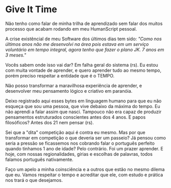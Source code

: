 # Give It Time

Não tenho como falar de minha trilha de aprendizado sem falar dos muitos processo que acabam rodando em meu HumanScript pessoal.

A crise existêncial de meu Software dos últimos dias tem sido: _"Como nos últimos anos não me desenvolvi na área pois estava em um serviço voluntário em tempo integral, agora tenho que fazer o plano JK. 7 anos em 3 meses."_

Vocês sabem onde isso vai dar? Em falha geral do sistema (rs). Eu estou com muita vontade de aprender, e quero aprender tudo ao mesmo tempo, porém preciso respeitar a entidade que é o TEMPO. 

Não posso transformar a maravilhosa experiência de aprender, e desenvolver meu pensamento lógico e criativo em paranóia.

Deixo registrado aqui esses bytes em linguagem humano para que eu não esqueça que sou uma pessoa, que vive debaixo da máxima do tempo. Eu não aprendi a falar assim que nasci. Tampouco não era capaz de produzir pensamentos estruturados conscientes antes dos 4 anos. E papos filosóficos? Antes dos 21 nem pensar (rs).

Sei que a "dita" competição aqui é contra eu mesmo. Mas por que transformar em competição o que deveria ser um passeio? Já pensou como seria a pressão se ficassemos nos cobrando falar o português perfeito quando tinhamos 1 ano de idade? Pelo contrário. Foi um prazer aprender. E hoje, com nossas regionalidades, gírias e escolhas de palavras, todos falamos português nativamente.

Faço um apelo a minha coinsciência e a outros que estão no mesmo dilema que eu. Vamos respeitar o tempo e acreditar que ele, com estudo e prática nos trará o que desejamos. 


